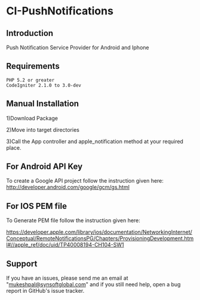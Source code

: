 CI-PushNotifications
====================

Introduction 
-------------------------------------------------------------
Push Notification Service Provider for Android and Iphone

Requirements
-------------------------------------------------------------
    PHP 5.2 or greater
    CodeIgniter 2.1.0 to 3.0-dev

Manual Installation
-------------------------------------------------------------

   1)Download Package
   
   2)Move into target directories
   
   3)Call the App controller and apple_notification method at your required place.
   
For Android API Key
-------------------------------------------------------------
To create a Google API project follow the instruction given here:
http://developer.android.com/google/gcm/gs.html

For IOS PEM file 
-------------------------------------------------------------
To Generate PEM file follow the instruction given here:

https://developer.apple.com/library/ios/documentation/NetworkingInternet/Conceptual/RemoteNotificationsPG/Chapters/ProvisioningDevelopment.html#//apple_ref/doc/uid/TP40008194-CH104-SW1

Support
-------------------------------------------------------------

If you have an issues, please send me an email at "mukeshpal@synsoftglobal.com" and if you still need help, open a bug report in GitHub's issue tracker.

 